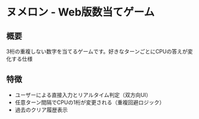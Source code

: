 # ヌメロン - Web版数当てゲーム

## 概要
3桁の重複しない数字を当てるゲームです。好きなターンごとにCPUの答えが変化する仕様

## 特徴
- ユーザーによる直接入力とリアルタイム判定（双方向UI）
- 任意ターン間隔でCPUの1桁が変更される（重複回避ロジック）
- 過去のクリア履歴表示



